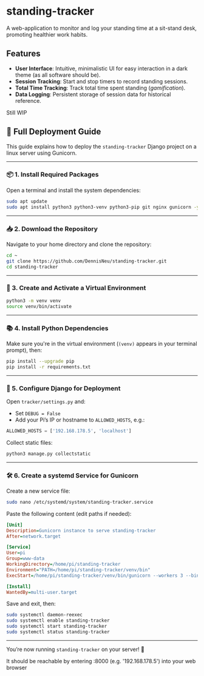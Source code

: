 # standing-tracker
A web-application to monitor and log your standing time at a sit-stand desk, promoting healthier work habits.
## Features
- **User Interface**: Intuitive, minimalistic UI for easy interaction in a dark theme (as all software should be).
- **Session Tracking**: Start and stop timers to record standing sessions.
- **Total Time Tracking**: Track total time spent standing (*gamification*).
- **Data Logging**: Persistent storage of session data for historical reference.

Still WIP

## 🚀 Full Deployment Guide

This guide explains how to deploy the `standing-tracker` Django project on a linux server using Gunicorn.

---

### 📦 1. Install Required Packages

Open a terminal and install the system dependencies:

```bash
sudo apt update
sudo apt install python3 python3-venv python3-pip git nginx gunicorn -y
```

---

### 📥 2. Download the Repository

Navigate to your home directory and clone the repository:

```bash
cd ~
git clone https://github.com/DennisNeu/standing-tracker.git
cd standing-tracker
```

---

### 🐍 3. Create and Activate a Virtual Environment

```bash
python3 -m venv venv
source venv/bin/activate
```

---

### 📚 4. Install Python Dependencies

Make sure you're in the virtual environment (`(venv)` appears in your terminal prompt), then:

```bash
pip install --upgrade pip
pip install -r requirements.txt
```

---

### 🔧 5. Configure Django for Deployment

Open `tracker/settings.py` and:
- Set `DEBUG = False`
- Add your Pi’s IP or hostname to `ALLOWED_HOSTS`, e.g.:

```python
ALLOWED_HOSTS = ['192.168.178.5', 'localhost']
```

Collect static files:

```bash
python3 manage.py collectstatic
```

---

### 🛠️ 6. Create a systemd Service for Gunicorn

Create a new service file:

```bash
sudo nano /etc/systemd/system/standing-tracker.service
```

Paste the following content (edit paths if needed):

```ini
[Unit]
Description=Gunicorn instance to serve standing-tracker
After=network.target

[Service]
User=pi
Group=www-data
WorkingDirectory=/home/pi/standing-tracker
Environment="PATH=/home/pi/standing-tracker/venv/bin"
ExecStart=/home/pi/standing-tracker/venv/bin/gunicorn --workers 3 --bind 127.0.0.1:8000 tracker.wsgi:application

[Install]
WantedBy=multi-user.target
```

Save and exit, then:

```bash
sudo systemctl daemon-reexec
sudo systemctl enable standing-tracker
sudo systemctl start standing-tracker
sudo systemctl status standing-tracker
```

---

You’re now running `standing-tracker` on your server! 🎉

It should be reachable by entering <serverip>:8000 (e.g. '192.168.178.5') into your web browser

